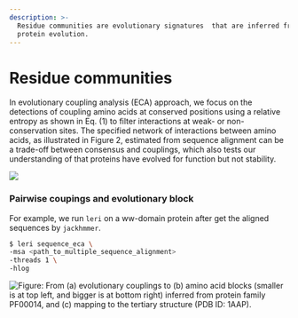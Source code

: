 ```yaml
---
description: >-
  Residue communities are evolutionary signatures  that are inferred from
  protein evolution.
---
```


# Residue communities

In evolutionary coupling analysis (ECA) approach, we focus on the detections of coupling amino acids at conserved positions using a relative entropy as shown in Eq. (1) to filter interactions at weak- or non-conservation sites. The specified network of interactions between amino acids, as illustrated in Figure 2, estimated from sequence alignment can be a trade-off between consensus and couplings, which also tests our understanding of that proteins have evolved for function but not stability.

![](../.gitbook/assets/evolutionary\_coupled\_block.png)

### Pairwise coupings and evolutionary block

For example, we run `leri` on a ww-domain protein after get the aligned sequences by `jackhmmer`.&#x20;

```bash
$ leri sequence_eca \
-msa <path_to_multiple_sequence_alignment>
-threads 1 \
-hlog 
```

![Figure: From (a) evolutionary couplings to (b) amino acid blocks (smaller is at top left, and bigger is at bottom right) inferred from protein family PF00014, and (c) mapping to the tertiary structure (PDB ID: 1AAP).](../.gitbook/assets/coupling-block.png)
